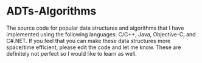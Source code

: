 ADTs-Algorithms
===============

The source code for popular data structures and algorithms that I have implemented using the following languages: C/C++, Java, Objective-C, and C#.NET.
If you feel that you can make these data structures more space/time efficient, please edit the code and let me know.
These are definitely not perfect so I would like to learn as well.
